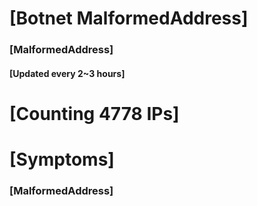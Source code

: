 # [Botnet MalformedAddress]
### [MalformedAddress]
#### [Updated every 2~3 hours]

# [Counting 4778 IPs]

# [Symptoms] 
###   [MalformedAddress]

